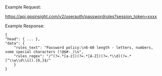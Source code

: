 Example Request:

https://api.gpsinsight.com/v2/userauth/passwordrules?session_token=xxxx

Example Response:

    {
    "head": { ... },
    "data": {
        "rules_text": "Password policy:\n6-60 length - letters, numbers, some special characters (!@$#-_)\n",
        "rules_regex": "/^(?=.*[a-z])(?=.*[A-Z])(?=.*\\d)(?=.*[^\\w\\d\\s]).{6,}$/"
        }
    }
